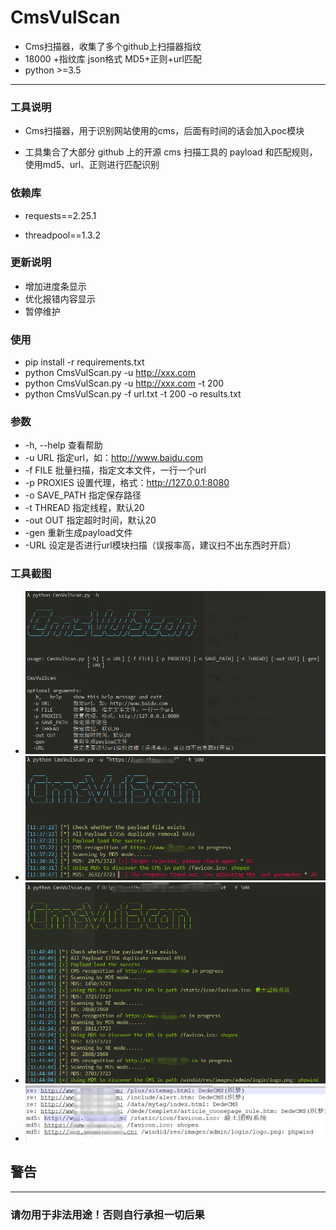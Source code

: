 # CmsVulScan

* Cms扫描器，收集了多个github上扫描器指纹
* 18000 +指纹库 json格式 MD5+正则+url匹配
* python >=3.5

***

### 工具说明

* Cms扫描器，用于识别网站使用的cms，后面有时间的话会加入poc模块

* 工具集合了大部分 github 上的开源 cms 扫描工具的 payload 和匹配规则，使用md5、url、正则进行匹配识别

### 依赖库

* requests==2.25.1

* threadpool==1.3.2

### 更新说明

* 增加进度条显示
* 优化报错内容显示
* 暂停维护

### 使用

* pip install -r requirements.txt
* python CmsVulScan.py -u http://xxx.com
* python CmsVulScan.py -u http://xxx.com -t 200
* python CmsVulScan.py -f url.txt -t 200 -o results.txt

### 参数

* -h, --help    		查看帮助
* -u URL               指定url，如：http://www.baidu.com
* -f FILE               批量扫描，指定文本文件，一行一个url
* -p PROXIES      设置代理，格式：http://127.0.0.1:8080
* -o SAVE_PATH  指定保存路径
* -t THREAD         指定线程，默认20
* -out OUT            指定超时时间，默认20
* -gen                   重新生成payload文件
* -URL                 设定是否进行url模块扫描（误报率高，建议扫不出东西时开启）

### 工具截图

* <img src="./img/help.png"/>
* <img src="./img/url.png"/>
* <img src="./img/file.png"/>
* <img src="./img/save.png"/>

## 警告
***
### 请勿用于非法用途！否则自行承担一切后果
